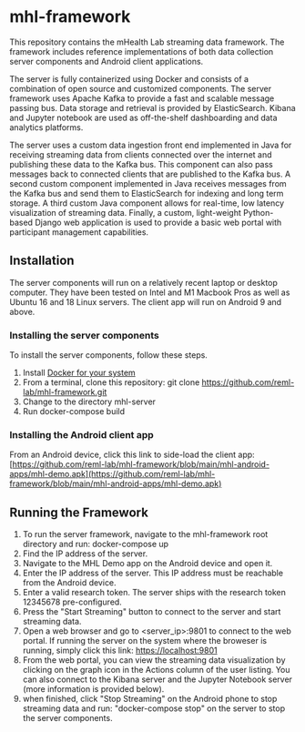 # mhl-framework

This repository contains the mHealth Lab streaming data framework. The framework includes reference implementations of both data collection server components and Android client applications. 

The server is fully containerized using Docker and consists of a combination of open source and customized components. The server framework uses Apache Kafka to provide a fast and scalable message passing bus. Data storage and retrieval is provided by ElasticSearch. Kibana and Jupyter notebook are used as off-the-shelf dashboarding and data analytics platforms. 

The server uses a custom data ingestion front end implemented in Java for receiving streaming data from clients connected over the internet and publishing these data to the Kafka bus. This component can also pass messages back to connected clients that are published to the Kafka bus. A second custom component implemented in Java receives messages from the Kafka bus and send them to ElasticSearch for indexing and long term storage. A third custom Java component allows for real-time, low latency visualization of streaming data. Finally, a custom, light-weight Python-based Django web application is used to provide a basic web portal with participant management capabilities.

## Installation

The server components will run on a relatively recent laptop or desktop computer. They have been tested on Intel and M1 Macbook Pros as well as Ubuntu 16 and 18 Linux servers. The client app will run on Android 9 and above.

### Installing the server components

To install the server components, follow these steps.

1. Install [Docker for your system](https://docs.docker.com/get-docker/)
2. From a terminal, clone this repository: git clone https://github.com/reml-lab/mhl-framework.git
3. Change to the directory mhl-server
4. Run docker-compose build

### Installing the Android client app

From an Android device, click this link to side-load the client app: [https://github.com/reml-lab/mhl-framework/blob/main/mhl-android-apps/mhl-demo.apk](https://github.com/reml-lab/mhl-framework/blob/main/mhl-android-apps/mhl-demo.apk)

## Running the Framework

1. To run the server framework, navigate to the mhl-framework root directory and run: docker-compose up
2. Find the IP address of the server. 
3. Navigate to the MHL Demo app on the Android device and open it.
4. Enter the IP address of the server. This IP address must be reachable from the Android device.
5. Enter a valid research token. The server ships with the research token 12345678 pre-configured.
6. Press the "Start Streaming" button to connect to the server and start streaming data. 
7. Open a web browser and go to <server_ip>:9801 to connect to the web portal. If running the server on the system where the broweser is running, simply click this link: [https://localhost:9801](https://localhost:9801)
8. From the web portal, you can view the streaming data visualization by clicking on the graph icon in the Actions column of the user listing. You can also connect to the Kibana server and the Jupyter Notebook server (more information is provided below).
9. when finished, click "Stop Streaming" on the Android phone to stop streaming data and run: "docker-compose stop" on the server to stop the server components.
